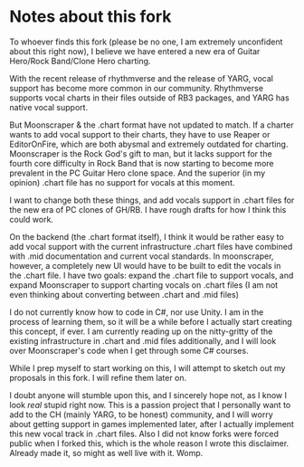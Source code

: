 # Notes about this fork
To whoever finds this fork (please be no one, I am extremely unconfident about this right now),
I believe we have entered a new era of Guitar Hero/Rock Band/Clone Hero charting.

With the recent release of rhythmverse and the release of YARG, vocal support has become more common in our community. Rhythmverse supports vocal charts in their files outside of RB3 packages, and YARG has native vocal support.

But Moonscraper & the .chart format have not updated to match. If a charter wants to add vocal support to their charts, they have to use Reaper or EditorOnFire, which are both abysmal and extremely outdated for charting. 
Moonscraper is the Rock God's gift to man, but it lacks support for the fourth core difficulty in Rock Band that is now starting to become more prevalent in the PC Guitar Hero clone space. And the superior (in my opinion) .chart file has no support for vocals at this moment. 

I want to change both these things, and add vocals support in .chart files for the new era of PC clones of GH/RB. I have rough drafts for how I think this could work. 

On the backend (the .chart format itself), I think it would be rather easy to add vocal support with the current infrastructure .chart files have combined with .mid documentation and current vocal standards. 
In moonscraper, however, a completely new UI would have to be built to edit the vocals in the .chart file. I have two goals: expand the .chart file to support vocals, and expand Moonscraper to support charting vocals on .chart files (I am not even thinking about converting between .chart and .mid files)

I do not currently know how to code in C#, nor use Unity. I am in the process of learning them, so it will be a while before I actually start creating this concept, if ever. I am currently reading up on the nitty-gritty of the existing infrastructure in .chart and .mid files additionally, and I will look over Moonscraper's code when I get through some C# courses.

While I prep myself to start working on this, I will attempt to sketch out my proposals in this fork. I will refine them later on.

I doubt anyone will stumble upon this, and I sincerely hope not, as I know I look *real* stupid right now. This is a passion project that I personally want to add to the CH (mainly YARG, to be honest) community, and I will worry about getting support in games implemented later, after I actually implement this new vocal track in .chart files. 
Also I did not know forks were forced public when I forked this, which is the whole reason I wrote this disclaimer. Already made it, so might as well live with it. Womp. 
